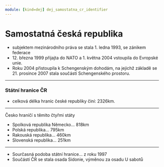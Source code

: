 ```yaml
---
module: [kind=dej] dej_samostatna_cr_identifier
---
```


# Samostatná česká republika
- subjektem mezinárodního práva se stala 1. ledna 1993, se zánikem federace
- 12\. března 1999 přijajta do NATO a 1. května 2004 vstoupila do Evropské unie.
- Roku 2004 přistoupila k Schengenským dohodám, na jejichž základě se 21. prosince 2007 stala součástí Schengenského prostoru.
---
### Státní hranice ČR
- celková délka hranic české republiky činí: 2326km.
---
Česko hraničí s těmito čtyřmi státy
- Spolková republika Německo... 818km
- Polská republika... 795km
- Rakouská republika... 460km
- Slovenská republika... 251km
---
- Sourčasná podoba státní hranice... z roku 1997
- Součástí ČR se stala osada Sidonie, výměnou za osadu U sabotů